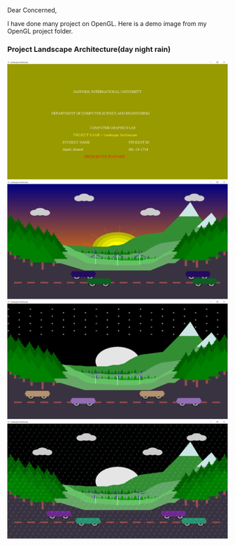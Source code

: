 Dear Concerned, 

I have done many project on OpenGL. Here is a demo image from my OpenGL project folder.


### Project Landscape Architecture(day night rain)

![](images/Screenshot_4.png)
![](images/Screenshot_5.png)
![](images/Screenshot_6.png)
![](images/Screenshot_7.png)
